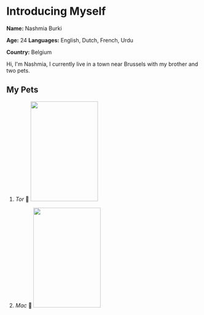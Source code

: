 # Introducing Myself

**Name:** Nashmia Burki

**Age:** 24 **Languages:** English, Dutch, French, Urdu

**Country:** Belgium

Hi, I'm Nashmia, I currently live in a town near Brussels with my brother and
two pets.

## My Pets

1. _Tor_ :yellow_heart:
   <img src="https://user-images.githubusercontent.com/107507652/173917025-8d62f716-5ee5-4cb9-936d-af6c55812118.jpg" width="175" height="260"/>

2. _Mac_ :orange_heart:
   <img src="https://user-images.githubusercontent.com/107507652/173910125-19ac0fd3-238b-42b6-a52e-90412f7476ab.jpg" width="175" height="260"/>
